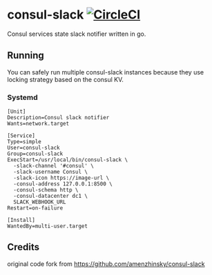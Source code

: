 # consul-slack [![CircleCI](https://circleci.com/gh/amenzhinsky/consul-slack.svg?style=svg)](https://circleci.com/gh/amenzhinsky/consul-slack)

Consul services state slack notifier written in go.

## Running

You can safely run multiple consul-slack instances because they use locking strategy based on the consul KV.

### Systemd
```
[Unit]
Description=Consul slack notifier
Wants=network.target

[Service]
Type=simple
User=consul-slack
Group=consul-slack
ExecStart=/usr/local/bin/consul-slack \
  -slack-channel '#consul' \
  -slack-username Consul \
  -slack-icon https://image-url \
  -consul-address 127.0.0.1:8500 \
  -consul-schema http \
  -consul-datacenter dc1 \
  SLACK_WEBHOOK_URL
Restart=on-failure

[Install]
WantedBy=multi-user.target
```

## Credits

original code fork from https://github.com/amenzhinsky/consul-slack
